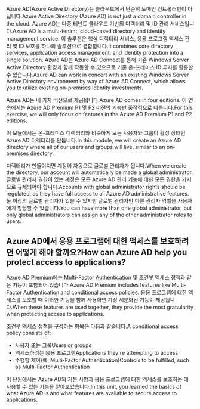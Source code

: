 <span data-ttu-id="cf7b7-101">Azure AD(Azure Active Directory)는 클라우드에서 단순히 도메인 컨트롤러만이 아닙니다.</span><span class="sxs-lookup"><span data-stu-id="cf7b7-101">Azure Active Directory (Azure AD) is not just a domain controller in the cloud.</span></span> <span data-ttu-id="cf7b7-102">Azure AD는 다중 테넌트 클라우드 기반의 디렉터리 및 ID 관리 서비스입니다.</span><span class="sxs-lookup"><span data-stu-id="cf7b7-102">Azure AD is a multi-tenant, cloud-based directory and identity management service.</span></span> <span data-ttu-id="cf7b7-103">이 솔루션은 핵심 디렉터리 서비스, 응용 프로그램 액세스 관리 및 ID 보호를 하나의 솔루션으로 결합합니다.</span><span class="sxs-lookup"><span data-stu-id="cf7b7-103">It combines core directory services, application access management, and identity protection into a single solution.</span></span> <span data-ttu-id="cf7b7-104">Azure AD는 Azure AD Connect를 통해 기존 Windows Server Active Directory 환경과 함께 작동할 수 있으므로 기존 온-프레미스 ID 투자를 활용할 수 있습니다.</span><span class="sxs-lookup"><span data-stu-id="cf7b7-104">Azure AD can work in concert with an existing Windows Server Active Directory environment by way of Azure AD Connect, which allows you to utilize existing on-premises identity investments.</span></span>

<span data-ttu-id="cf7b7-105">Azure AD는 네 가지 버전으로 제공됩니다.</span><span class="sxs-lookup"><span data-stu-id="cf7b7-105">Azure AD comes in four editions.</span></span> <span data-ttu-id="cf7b7-106">이 연습에서는 Azure AD Premium P1 및 P2 버전의 기능만 중점적으로 다룹니다.</span><span class="sxs-lookup"><span data-stu-id="cf7b7-106">For this exercise, we will only focus on features in the Azure AD Premium P1 and P2 editions.</span></span>

<span data-ttu-id="cf7b7-107">이 모듈에서는 온-프레미스 디렉터리와 비슷하게 모든 사용자와 그룹이 활성 상태인 Azure AD 디렉터리를 만듭니다.</span><span class="sxs-lookup"><span data-stu-id="cf7b7-107">In this module, we will create an Azure AD directory where all of our users and groups will live, similar to an on-premises directory.</span></span>

<span data-ttu-id="cf7b7-108">디렉터리가 만들어지면 계정이 자동으로 글로벌 관리자가 됩니다.</span><span class="sxs-lookup"><span data-stu-id="cf7b7-108">When we create the directory, our account will automatically be made a global administrator.</span></span> <span data-ttu-id="cf7b7-109">글로벌 관리자 권한이 있는 계정은 모든 Azure AD 관리 기능에 대한 모든 권한을 가지므로 규제되어야 합니다.</span><span class="sxs-lookup"><span data-stu-id="cf7b7-109">Accounts with global administrator rights should be regulated, as they have full access to all Azure AD administrative features.</span></span> <span data-ttu-id="cf7b7-110">둘 이상의 글로벌 관리자가 있을 수 있지만 글로벌 관리자만 다른 관리자 역할을 사용자에게 할당할 수 있습니다.</span><span class="sxs-lookup"><span data-stu-id="cf7b7-110">You can have more than one global administrator, but only global administrators can assign any of the other administrator roles to users.</span></span>

## <a name="how-can-azure-ad-help-you-protect-access-to-applications"></a><span data-ttu-id="cf7b7-111">Azure AD에서 응용 프로그램에 대한 액세스를 보호하려면 어떻게 해야 할까요?</span><span class="sxs-lookup"><span data-stu-id="cf7b7-111">How can Azure AD help you protect access to applications?</span></span>

<span data-ttu-id="cf7b7-112">Azure AD Premium에는 Multi-Factor Authentication 및 조건부 액세스 정책과 같은 기능이 포함되어 있습니다.</span><span class="sxs-lookup"><span data-stu-id="cf7b7-112">Azure AD Premium includes features like Multi-Factor Authentication and conditional access policies.</span></span> <span data-ttu-id="cf7b7-113">응용 프로그램에 대한 액세스를 보호할 때 이러한 기능을 함께 사용하면 가장 세분화된 기능이 제공됩니다.</span><span class="sxs-lookup"><span data-stu-id="cf7b7-113">When these features are used together, they provide the most granularity when protecting access to applications.</span></span>

<span data-ttu-id="cf7b7-114">조건부 액세스 정책을 구성하는 항목은 다음과 같습니다.</span><span class="sxs-lookup"><span data-stu-id="cf7b7-114">A conditional access policy consists of:</span></span>

- <span data-ttu-id="cf7b7-115">사용자 또는 그룹</span><span class="sxs-lookup"><span data-stu-id="cf7b7-115">Users or groups</span></span>
- <span data-ttu-id="cf7b7-116">액세스하려는 응용 프로그램</span><span class="sxs-lookup"><span data-stu-id="cf7b7-116">Applications they're attempting to access</span></span>
- <span data-ttu-id="cf7b7-117">수행할 제어(예: Multi-Factor Authentication)</span><span class="sxs-lookup"><span data-stu-id="cf7b7-117">Controls to be fulfilled, such as Multi-Factor Authentication</span></span>

<span data-ttu-id="cf7b7-118">이 단원에서는 Azure AD의 기본 사항과 응용 프로그램에 대한 액세스를 보호하는 데 사용할 수 있는 기능을 알아보았습니다.</span><span class="sxs-lookup"><span data-stu-id="cf7b7-118">In this unit, you learned the basics of what Azure AD is and what features are available to secure access to applications.</span></span>